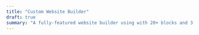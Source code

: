 ```yaml
---
title: "Custom Website Builder"
draft: true
summary: "A fully-featured website builder using with 20+ blocks and 3 themes."
---
```

